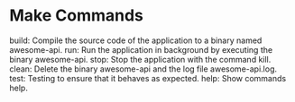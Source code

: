 # Make Commands
build:  Compile the source code of the application to a binary named awesome-api.
run:  Run the application in background by executing the binary awesome-api.
stop:  Stop the application with the command kill.
clean:  Delete the binary awesome-api and the log file awesome-api.log.
test:  Testing to ensure that it behaves as expected.
help:  Show commands help.
